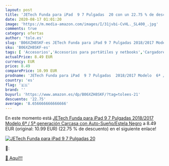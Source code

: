 ```yaml
---
layout: post
title: 'JETech Funda para iPad  9 7 Pulgadas  20 con un 22.75 % de descuento'
date: 2020-08-17 01:01:20
image: 'https://m.media-amazon.com/images/I/31jvbi-CvHL._SL400_.jpg'
comments: true
category: ofertas
author: 'tole.es'
slug: 'B06XZH8SKF-es JETech Funda para iPad 9 7 Pulgadas 2018/2017 Modelo 6ª /...'
sku: 'B06XZH8SKF-es'
tags: [ 'Accesorios','Accesorios para portátiles y netbooks','Cargadores y adaptadores para portátiles y netbooks','Cargadores y bases de carga para portátiles y netbooks','Informática','ipad', ]
actualPrice: 8.49 EUR
currency: EUR
price: 8.49
comparePrice: 10.99 EUR
prodname: 'JETech Funda para iPad  9 7 Pulgadas  2018/2017 Modelo  6ª / 5ª generación   Carcasa con Auto-Sueño/Estela  Negro'
country: 'es'
flag: '🇪🇸'
brand: ''
buyurl: 'https://www.amazon.es/dp/B06XZH8SKF/?tag=tolees-21'
descuento: '22.75'
average: '8.656666666666666'
---
```


En este momento está [JETech Funda para iPad  9 7 Pulgadas  2018/2017 Modelo  6ª / 5ª generación   Carcasa con Auto-Sueño/Estela  Negro](https://www.amazon.es/dp/B06XZH8SKF/?tag=tolees-21) a 8.49 EUR (original: 10.99 EUR) (22.75 %  de descuento) en el siguiente enlace!

[![JETech Funda para iPad  9 7 Pulgadas  20](https://m.media-amazon.com/images/I/31jvbi-CvHL._SL400_.jpg)](https://www.amazon.es/dp/B06XZH8SKF/?tag=tolees-21)

🔎:


[🛒 Aquí!!!](https://www.amazon.es/dp/B06XZH8SKF/?tag=tolees-21)
